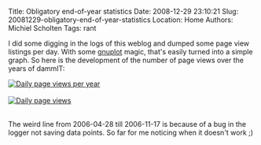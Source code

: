 Title: Obligatory end-of-year statistics
Date: 2008-12-29 23:10:21
Slug: 20081229-obligatory-end-of-year-statistics
Location: Home
Authors: Michiel Scholten
Tags: rant

<p>I did some digging in the logs of this weblog and dumped some page view listings per day. With some <a href="">gnuplot</a> magic, that's easily turned into a simple graph. So here is the development of the number of page views over the years of dammIT:</p>

<div class="content-image"><div><a href="http://aquariusoft.org/~mbscholt/images/content/dammit_daily.png"><img src="http://aquariusoft.org/~mbscholt/images/content/dammit_daily_small.png" alt="Daily page views per year" title="Daily page views per year" /></a></div></div>
<br style="clear: both;" />

<div class="content-image"><div><a href="http://aquariusoft.org/~mbscholt/images/content/dammit_daily_total.png"><img src="http://aquariusoft.org/~mbscholt/images/content/dammit_daily_total_small.png" alt="Daily page views" title="Daily page views" /></a></div></div>
<br style="clear: both;" />

<p>The weird line from 2006-04-28 till 2006-11-17 is because of a bug in the logger not saving data points. So far for me noticing when it doesn't work ;)</p>